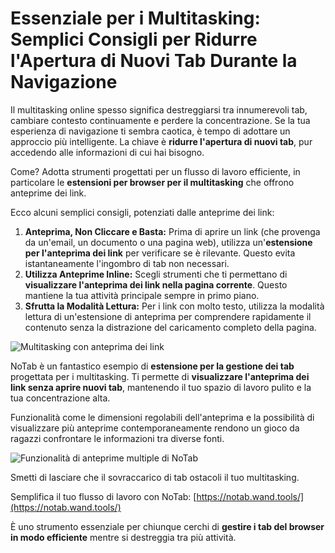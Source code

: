 # Essenziale per i Multitasking: Semplici Consigli per Ridurre l'Apertura di Nuovi Tab Durante la Navigazione

Il multitasking online spesso significa destreggiarsi tra innumerevoli tab, cambiare contesto continuamente e perdere la concentrazione. Se la tua esperienza di navigazione ti sembra caotica, è tempo di adottare un approccio più intelligente. La chiave è **ridurre l'apertura di nuovi tab**, pur accedendo alle informazioni di cui hai bisogno.

Come? Adotta strumenti progettati per un flusso di lavoro efficiente, in particolare le **estensioni per browser per il multitasking** che offrono anteprime dei link.

Ecco alcuni semplici consigli, potenziati dalle anteprime dei link:

1.  **Anteprima, Non Cliccare e Basta:** Prima di aprire un link (che provenga da un'email, un documento o una pagina web), utilizza un'**estensione per l'anteprima dei link** per verificare se è rilevante. Questo evita istantaneamente l'ingombro di tab non necessari.
2.  **Utilizza Anteprime Inline:** Scegli strumenti che ti permettano di **visualizzare l'anteprima dei link nella pagina corrente**. Questo mantiene la tua attività principale sempre in primo piano.
3.  **Sfrutta la Modalità Lettura:** Per i link con molto testo, utilizza la modalità lettura di un'estensione di anteprima per comprendere rapidamente il contenuto senza la distrazione del caricamento completo della pagina.

![Multitasking con anteprima dei link](images/notab1.png)

NoTab è un fantastico esempio di **estensione per la gestione dei tab** progettata per i multitasking. Ti permette di **visualizzare l'anteprima dei link senza aprire nuovi tab**, mantenendo il tuo spazio di lavoro pulito e la tua concentrazione alta.

Funzionalità come le dimensioni regolabili dell'anteprima e la possibilità di visualizzare più anteprime contemporaneamente rendono un gioco da ragazzi confrontare le informazioni tra diverse fonti.

![Funzionalità di anteprime multiple di NoTab](images/notab2.png)

Smetti di lasciare che il sovraccarico di tab ostacoli il tuo multitasking.

Semplifica il tuo flusso di lavoro con NoTab: [https://notab.wand.tools/](https://notab.wand.tools/)

È uno strumento essenziale per chiunque cerchi di **gestire i tab del browser in modo efficiente** mentre si destreggia tra più attività.
